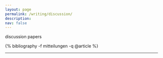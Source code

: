```yaml
---
layout: page
permalink: /writing/discussion/
description:   
nav: false
---
```


discussion papers

<!-- _pages/publications.md -->
<div class="publications">

  {% bibliography -f mitteilungen -q @article %}

</div>




---
